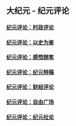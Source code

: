 ## 大纪元 - 纪元评论

#### [纪元评论：时政评论](indexes/nsc1025/README.md?09010330)
#### [纪元评论：以史为鉴](indexes/nsc1028/README.md?09010330)
#### [纪元评论：感悟随笔](indexes/nsc1035/README.md?09010330)
#### [纪元评论：纪元特稿](indexes/nsc424/README.md?09010330)
#### [纪元评论：财经评论](indexes/nsc1026/README.md?09010330)
#### [纪元评论：自由广场](indexes/nsc993/README.md?09010330)
#### [纪元评论：纪元社论](indexes/nsc422/README.md?09010330)
